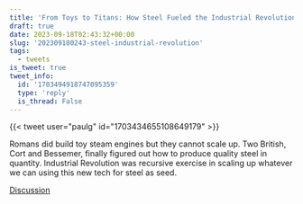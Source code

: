 ```yaml
---
title: 'From Toys to Titans: How Steel Fueled the Industrial Revolution'
draft: true
date: 2023-09-18T02:43:32+00:00
slug: '202309180243-steel-industrial-revolution'
tags:
  - tweets
is_tweet: true
tweet_info:
  id: '1703494918747095359'
  type: 'reply'
  is_thread: False
---
```




{{< tweet user="paulg" id="1703434655108649179" >}}

Romans did build toy steam engines but they cannot scale up. Two British, Cort and Bessemer, finally figured out how to produce quality steel in quantity. Industrial Revolution was recursive exercise in scaling up whatever we can using this new tech for steel as seed.

[Discussion](https://x.com/sytelus/status/1703494918747095359)
